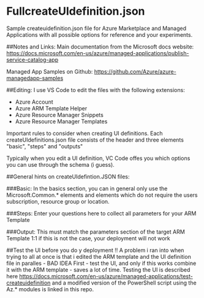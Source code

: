 # FullcreateUIdefinition.json
Sample createuidefinition.json file for Azure Marketplace and Managed Applications with all possible options for reference and your experiments.

##Notes and Links:
Main documentation from the Microsoft docs website:
https://docs.microsoft.com/en-us/azure/managed-applications/publish-service-catalog-app

Managed App Samples on Github:
https://github.com/Azure/azure-managedapp-samples

##Editing:
I use VS Code to edit the files with the following extensions:
* Azure Account
* Azure ARM Template Helper
* Azure Resource Manager Snippets
* Azure Resource Manager Templates

Important rules to consider when creating UI definitions.
Each createUIdefinitions.json file consists of the header and three elements "basic", "steps" and "outputs"

Typically when you edit a UI definition, VC Code offes you which options you can use through the schema (i guess).

##General hints on createUIdefintion.JSON files:

###Basic: 
In the basics section, you can in general only use the Microsoft.Common.* elements and elements which do not require the users subscription, resource group or location. 

###Steps:
Enter your questions here to collect all parameters for your ARM Template

###Output:
This must match the parameters section of the target ARM Template 1:1 if this is not the case, your deployment will not work

##Test the UI before you do y deployment !!
A problem i ran into when trying to all at once is that i edited the ARM template and the UI definition file in paralles - BAD IDEA
First - test the UI, and only if this works combine it with the ARM template - saves a lot of time.
Testing the UI is described here https://docs.microsoft.com/en-us/azure/managed-applications/test-createuidefinition and a modified version of the PowerShell script using the Az.* modules is linked in this repo.

